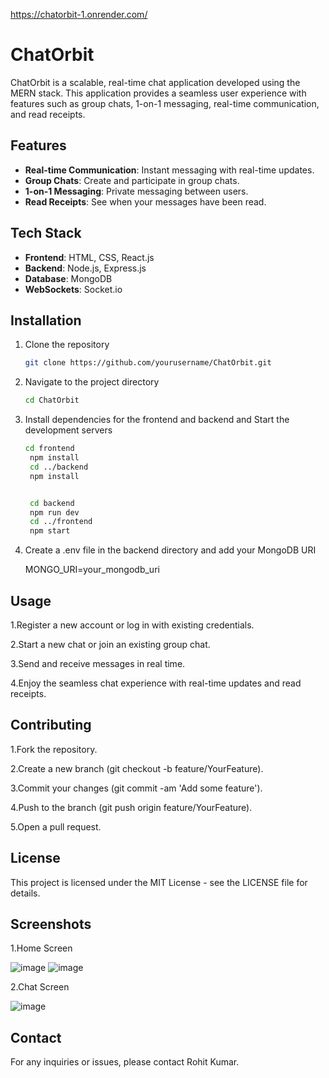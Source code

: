 https://chatorbit-1.onrender.com/
# ChatOrbit

ChatOrbit is a scalable, real-time chat application developed using the MERN stack. This application provides a seamless user experience with features such as group chats, 1-on-1 messaging, real-time communication, and read receipts.

## Features

- **Real-time Communication**: Instant messaging with real-time updates.
- **Group Chats**: Create and participate in group chats.
- **1-on-1 Messaging**: Private messaging between users.
- **Read Receipts**: See when your messages have been read.

## Tech Stack

- **Frontend**: HTML, CSS, React.js
- **Backend**: Node.js, Express.js
- **Database**: MongoDB
- **WebSockets**: Socket.io

## Installation

1. Clone the repository
   ```bash
   git clone https://github.com/yourusername/ChatOrbit.git
2. Navigate to the project directory
   ```bash
   cd ChatOrbit
3. Install dependencies for the frontend and backend  and Start the development servers
   ```bash
   cd frontend
    npm install
    cd ../backend
    npm install

   
    cd backend
    npm run dev
    cd ../frontend
    npm start

4. Create a .env file in the backend directory and add your MongoDB URI
   
   MONGO_URI=your_mongodb_uri


## Usage
1.Register a new account or log in with existing credentials.

2.Start a new chat or join an existing group chat. 

3.Send and receive messages in real time.

4.Enjoy the seamless chat experience with real-time updates and read receipts.




## Contributing
1.Fork the repository.

2.Create a new branch (git checkout -b feature/YourFeature).

3.Commit your changes (git commit -am 'Add some feature').

4.Push to the branch (git push origin feature/YourFeature).

5.Open a pull request.

## License

This project is licensed under the MIT License - see the LICENSE file for details.


## Screenshots

1.Home Screen

![image](https://github.com/user-attachments/assets/58d1c51c-f9be-40c0-9b22-2eaa1efaf97d)
![image](https://github.com/user-attachments/assets/579f3e6e-2365-4ae7-b2e2-706bc15236ad)



2.Chat Screen

![image](https://github.com/user-attachments/assets/76aae225-34fb-4917-b5be-150efa6dd483)


## Contact


For any inquiries or issues, please contact Rohit Kumar.


   



